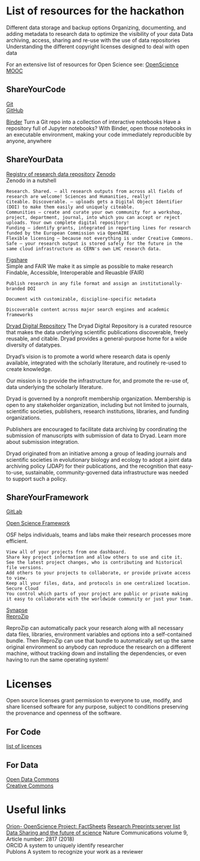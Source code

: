 # List of resources for the hackathon

Different data storage and backup options
Organizing, documenting, and adding metadata to research data to optimize the visibility of your data
Data archiving, access, sharing and re-use with the use of data repositories
Understanding the different copyright licenses designed to deal with open data
    
For an extensive list of resources for Open Science see: [OpenScience MOOC](https://opensciencemooc.eu/resources/#)

## ShareYourCode

[Git]()  
[GitHub]()  

[Binder](https://mybinder.org/)
Turn a Git repo into a collection of interactive notebooks
Have a repository full of Jupyter notebooks? With Binder, open those notebooks in an executable environment, making your code immediately reproducible by anyone, anywhere

## ShareYourData
[Registry of research data repository](https://www.re3data.org/)
[Zenodo](https://zenodo.org/)  
Zenodo in a nutshell

    Research. Shared. — all research outputs from across all fields of research are welcome! Sciences and Humanities, really!
    Citeable. Discoverable. — uploads gets a Digital Object Identifier (DOI) to make them easily and uniquely citeable.
    Communities — create and curate your own community for a workshop, project, department, journal, into which you can accept or reject uploads. Your own complete digital repository!
    Funding — identify grants, integrated in reporting lines for research funded by the European Commission via OpenAIRE.
    Flexible licensing — because not everything is under Creative Commons.
    Safe — your research output is stored safely for the future in the same cloud infrastructure as CERN's own LHC research data.

[Figshare](https://figshare.com/)  
Simple and FAIR
We make it as simple as possible to make research Findable, Accessible, Interoperable and Reuasble (FAIR)

    Publish research in any file format and assign an institutionally-branded DOI

    Document with customizable, discipline-specific metadata

    Discoverable content across major search engines and academic frameworks
    
[Dryad Digital Repository](http://datadryad.org)
The Dryad Digital Repository is a curated resource that makes the data underlying scientific publications discoverable, freely reusable, and citable. Dryad provides a general-purpose home for a wide diversity of datatypes.

Dryad’s vision is to promote a world where research data is openly available, integrated with the scholarly literature, and routinely re-used to create knowledge.

Our mission is to provide the infrastructure for, and promote the re-use of, data underlying the scholarly literature.

Dryad is governed by a nonprofit membership organization. Membership is open to any stakeholder organization, including but not limited to journals, scientific societies, publishers, research institutions, libraries, and funding organizations.

Publishers are encouraged to facilitate data archiving by coordinating the submission of manuscripts with submission of data to Dryad. Learn more about submission integration.

Dryad originated from an initiative among a group of leading journals and scientific societies in evolutionary biology and ecology to adopt a joint data archiving policy (JDAP) for their publications, and the recognition that easy-to-use, sustainable, community-governed data infrastructure was needed to support such a policy.

## ShareYourFramework
[GitLab]()  

[Open Science Framework](https://osf.io/)

OSF helps individuals, teams and labs make their research processes more efficient.

    View all of your projects from one dashboard.
    Share key project information and allow others to use and cite it.
    See the latest project changes, who is contributing and historical file versions.
    Add others to your projects to collaborate, or provide private access to view.
    Keep all your files, data, and protocols in one centralized location. Secure Cloud
    You control which parts of your project are public or private making it easy to collaborate with the worldwide community or just your team. 
[Synapse](https://www.synapse.org/)  
[ReproZip]()


ReproZip can automatically pack your research along with all necessary data files, libraries, environment variables and options into a self-contained bundle. Then ReproZip can use that bundle to automatically set up the same original environment so anybody can reproduce the research on a different machine, without tracking down and installing the dependencies, or even having to run the same operating system!
# Licenses
Open source licenses grant permission to everyone to use, modify, and share licensed software for any purpose, subject to conditions preserving the provenance and openness of the software.
## For Code
[list of licences](https://choosealicense.com/licenses)
## For Data
[Open Data Commons](https://opendatacommons.org/)  
[Creative Commons](https://creativecommons.org/faq/#can-i-apply-a-creative-commons-license-to-databases)  

# Useful links
[Orion- OpenScience Project: FactSheets](https://www.orion-openscience.eu/public/2019-02/201810-VA-Orion-FactSheets-V5.pdf)
[Research Preprints:server list](https://docs.google.com/spreadsheets/d/17RgfuQcGJHKSsSJwZZn0oiXAnimZu2sZsWp8Z6ZaYYo/edit#gid=0)  
[Data Sharing and the future of science](https://www.nature.com/articles/s41467-018-05227-z) Nature Communications volume 9, Article number: 2817 (2018)  
ORCID A system to uniquely identify researcher  
Publons A system to recognize your work as a reviewer  
